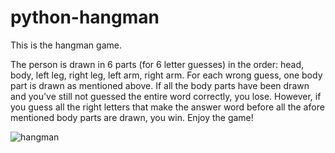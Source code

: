 # python-hangman
This is the hangman game.

The person is drawn in 6 parts (for 6 letter guesses) in the order: head, body, left leg, right leg, left arm, right arm.
For each wrong guess, one body part is drawn as mentioned above.
If all the body parts have been drawn and you've still not guessed the entire word correctly, you lose.
However, if you guess all the right letters that make the answer word before all the afore mentioned body parts are drawn, you win.
Enjoy the game!

![hangman](https://user-images.githubusercontent.com/68190956/183965941-06de5a79-8dd0-4302-b482-74227ce59e02.png)

